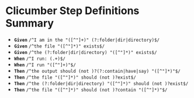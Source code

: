 # Clicumber Step Definitions Summary

- __`Given`__ `/^I am in the "([^"]+)" (?:folder|dir|directory)$/`
- __`Given`__ `/^the file "([^"]*)" exists$/`
- __`Given`__ `/^the (?:folder|dir|directory) "([^"]*)" exists$/`
- __`When`__ `/^I run: (.+)$/`
- __`When`__ `/^I run "([^"]+)"$/`
- __`Then`__ `/^the output should (not )?(?:contain|have|say) "([^"]*)"$/`
- __`Then`__ `/^the file "([^"]*)" should (not )?exist$/`
- __`Then`__ `/^the (?:folder|dir|directory) "([^"]*)" should (not )?exist$/`
- __`Then`__ `/^the file "([^"]*)" should (not )?contain "([^"]*)"$/`